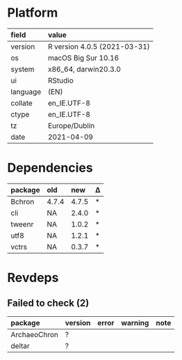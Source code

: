 # Platform

|field    |value                        |
|:--------|:----------------------------|
|version  |R version 4.0.5 (2021-03-31) |
|os       |macOS Big Sur 10.16          |
|system   |x86_64, darwin20.3.0         |
|ui       |RStudio                      |
|language |(EN)                         |
|collate  |en_IE.UTF-8                  |
|ctype    |en_IE.UTF-8                  |
|tz       |Europe/Dublin                |
|date     |2021-04-09                   |

# Dependencies

|package |old   |new   |Δ  |
|:-------|:-----|:-----|:--|
|Bchron  |4.7.4 |4.7.5 |*  |
|cli     |NA    |2.4.0 |*  |
|tweenr  |NA    |1.0.2 |*  |
|utf8    |NA    |1.2.1 |*  |
|vctrs   |NA    |0.3.7 |*  |

# Revdeps

## Failed to check (2)

|package      |version |error |warning |note |
|:------------|:-------|:-----|:-------|:----|
|ArchaeoChron |?       |      |        |     |
|deltar       |?       |      |        |     |

